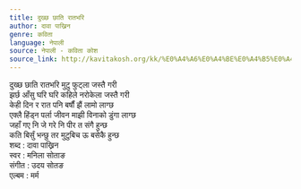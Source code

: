 ```yaml
---
title: दुख्छ छाति रातभरि
author: दावा पाख्रिन
genre: कविता
language: नेपाली
source: नेपाली - कविता कोश
source_link: http://kavitakosh.org/kk/%E0%A4%A6%E0%A4%BE%E0%A4%B5%E0%A4%BE_%E0%A4%AA%E0%A4%BE%E0%A4%96%E0%A5%8D%E0%A4%B0%E0%A4%BF%E0%A4%A8
---
```


दुख्छ छाति रातभरि मुटु फुट्ला जस्तै गरी  
झर्छ आँसु घरि घरि कहिले नरोकेला जस्तै गरी  
केही दिन र रात पनि बर्षौं झैं लामो लाग्छ  
एक्लै हिंड्न पर्ला जीवन माझी विनाको डुंगा लाग्छ  
जहाँ गए नि जे गरे नि पीर त संगै हुन्छ  
कति बिर्सुं भन्छु तर मुटुबिच ऊ बसेकै हुन्छ  
शब्द : दावा पाख्रिन  
स्वर : मनिला सोताङ  
संगीत : उदय सोतङ  
एल्बम : मर्म
